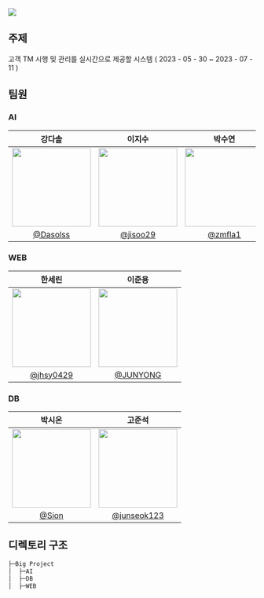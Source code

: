 <img src="https://capsule-render.vercel.app/api?type=waving&color=auto&height=200&section=header&text=AI_36_Project&fontSize=90&fontColor=ffffff" />

## 주제
고객 TM 시행 및 관리를 실시간으로 제공할 시스템 ( 2023 - 05 - 30 ~ 2023 - 07 - 11 )

## 팀원
### AI

| 강다솔 | 이지수 |  박수연 |
| :---------: | :------: | :--------: |
| <img width="160px" src="https://avatars.githubusercontent.com/u/106011096?v=4" /> | <img width="160px" src="https://avatars.githubusercontent.com/u/120074030?v=4" /> | <img width="160px" src="https://avatars.githubusercontent.com/u/124108645?v=4"/>|
|[@Dasolss](https://github.com/Dasolss)  |  [@jisoo29](https://github.com/jisoo29)  | [@zmfla1](https://github.com/zmfla1)|
### WEB
| 한세린 | 이준용 |
| :--------: | :---------: |
| <img width="160px" src="https://avatars.githubusercontent.com/u/62207913?v=4" /> | <img width="160px" src="https://avatars.githubusercontent.com/u/98500133?v=4" />|
| [@jhsy0429](https://github.com/jhsy0429) | [@JUNYONG](https://github.com/diqkrgo)|
### DB
| 박시온 | 고준석 |
| :--------: | :---------: |
| <img width="160px" src="https://avatars.githubusercontent.com/u/35020426?v=4" /> | <img width="160px" src="https://avatars.githubusercontent.com/u/57626712?v=4" />|
| [@Sion](https://github.com/Garalulu) | [@junseok123](https://github.com/junseok123)|

<!-- <div align="center"> -->





## 디렉토리 구조
```sh
├─Big Project
│  ├─AI
│  ├─DB
│  ├─WEB
